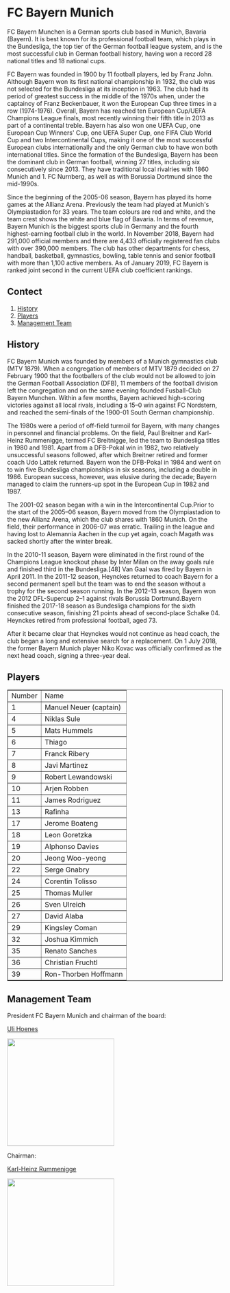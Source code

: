 <html>
<head>
<h1><strong>FC Bayern Munich</strong></h1>
<div class="promotion-declaration">
</div>
<link rel="stylesheet" href="style.css">
<p>FC Bayern Munchen is a German sports club based in Munich, Bavaria (Bayern). It is best known for its professional football team, which plays in the Bundesliga, the top tier of the German football league system, and is the most successful club in German football history, having won a record 28 national titles and 18 national cups.</p>
<p>FC Bayern was founded in 1900 by 11 football players, led by Franz John. Although Bayern won its first national championship in 1932, the club was not selected for the Bundesliga at its inception in 1963. The club had its period of greatest success in the middle of the 1970s when, under the captaincy of Franz Beckenbauer, it won the European Cup three times in a row (1974-1976). Overall, Bayern has reached ten European Cup/UEFA Champions League finals, most recently winning their fifth title in 2013 as part of a continental treble. Bayern has also won one UEFA Cup, one European Cup Winners' Cup, one UEFA Super Cup, one FIFA Club World Cup and two Intercontinental Cups, making it one of the most successful European clubs internationally and the only German club to have won both international titles. Since the formation of the Bundesliga, Bayern has been the dominant club in German football, winning 27 titles, including six consecutively since 2013. They have traditional local rivalries with 1860 Munich and 1. FC Nurnberg, as well as with Borussia Dortmund since the mid-1990s.</p>
<p>Since the beginning of the 2005-06 season, Bayern has played its home games at the Allianz Arena. Previously the team had played at Munich's Olympiastadion for 33 years. The team colours are red and white, and the team crest shows the white and blue flag of Bavaria. In terms of revenue, Bayern Munich is the biggest sports club in Germany and the fourth highest-earning football club in the world. In November 2018, Bayern had 291,000 official members and there are 4,433 officially registered fan clubs with over 390,000 members. The club has other departments for chess, handball, basketball, gymnastics, bowling, table tennis and senior football with more than 1,100 active members. As of January 2019, FC Bayern is ranked joint second in the current UEFA club coefficient rankings.</p>



<div class="lemma-catalog">
<h2 class="block-title"><strong>Contect</strong></h2>
<ol>
<li class="level1">
<span class="text"><a href="#1">History</a></span>
</li>
<li class="level1">
<span class="text"><a href="#2">Players</a></span>
</li>
<li class="level1">
<span class="text"><a href="#3">Management Team</a></span>
</li>
</div>

<p></p>
<div class="anchor-list">
<a name="1" class="lemma-anchor para-title" ></a>
<a name="sub254556_1" class="lemma-anchor " ></a>
<a name="History" class="lemma-anchor " ></a>
</div><div class="para-title level-2" label-module="para-title">
<h2 class="title-text"><strong>History</strong></h2>
</div>
<p>FC Bayern Munich was founded by members of a Munich gymnastics club (MTV 1879). When a congregation of members of MTV 1879 decided on 27 February 1900 that the footballers of the club would not be allowed to join the German Football Association (DFB), 11 members of the football division left the congregation and on the same evening founded Fusball-Club Bayern Munchen. Within a few months, Bayern achieved high-scoring victories against all local rivals, including a 15–0 win against FC Nordstern, and reached the semi-finals of the 1900-01 South German championship.</p>
<p>The 1980s were a period of off-field turmoil for Bayern, with many changes in personnel and financial problems. On the field, Paul Breitner and Karl-Heinz Rummenigge, termed FC Breitnigge, led the team to Bundesliga titles in 1980 and 1981. Apart from a DFB-Pokal win in 1982, two relatively unsuccessful seasons followed, after which Breitner retired and former coach Udo Lattek returned. Bayern won the DFB-Pokal in 1984 and went on to win five Bundesliga championships in six seasons, including a double in 1986. European success, however, was elusive during the decade; Bayern managed to claim the runners-up spot in the European Cup in 1982 and 1987.</p>
<p>The 2001-02 season began with a win in the Intercontinental Cup.Prior to the start of the 2005–06 season, Bayern moved from the Olympiastadion to the new Allianz Arena, which the club shares with 1860 Munich. On the field, their performance in 2006-07 was erratic. Trailing in the league and having lost to Alemannia Aachen in the cup yet again, coach Magath was sacked shortly after the winter break.</p>
<p>In the 2010-11 season, Bayern were eliminated in the first round of the Champions League knockout phase by Inter Milan on the away goals rule and finished third in the Bundesliga.[48] Van Gaal was fired by Bayern in April 2011. In the 2011-12 season, Heynckes returned to coach Bayern for a second permanent spell but the team was to end the season without a trophy for the second season running. In the 2012-13 season, Bayern won the 2012 DFL-Supercup 2–1 against rivals Borussia Dortmund.Bayern finished the 2017-18 season as Bundesliga champions for the sixth consecutive season, finishing 21 points ahead of second-place Schalke 04. Heynckes retired from professional football, aged 73.</p>
<p>After it became clear that Heynckes would not continue as head coach, the club began a long and extensive search for a replacement. On 1 July 2018, the former Bayern Munich player Niko Kovac was officially confirmed as the next head coach, signing a three-year deal.</p>

<div class="anchor-list">
<a name="2" class="lemma-anchor para-title" ></a>
<a name="sub254556_1" class="lemma-anchor " ></a>
<a name="Players" class="lemma-anchor " ></a>
</div><div class="para-title level-2" label-module="para-title">
<h2 class="title-text"><strong>Players</strong></h2>
</div>


<table border="1“ style="width:300px">
<tr>
<td>Number</td>
<td>Name</td>
</tr>
<tr>
<td>1</td>
<td>Manuel Neuer (captain)</td>
</tr>
<tr>
<td>4</td>
<td>Niklas Sule</td>
</tr>
<tr>
<td>5</td>
<td>Mats Hummels</td>
</tr>
<tr>
<td>6</td>
<td>Thiago</td>
</tr>
<tr>
<td>7</td>
<td>Franck Ribery</td>
</tr>
<tr>
<td>8</td>
<td>Javi Martinez</td>
</tr>
<tr>
<td>9</td>
<td>Robert Lewandowski</td>
</tr>
<tr>
<td>10</td>
<td>Arjen Robben</td>
</tr>
<tr>
<td>11</td>
<td>James Rodriguez</td>
</tr>
<tr>
<td>13</td>
<td>Rafinha</td>
</tr>
<tr>
<td>17</td>
<td>Jerome Boateng</td>
</tr>
<tr>
<td>18</td>
<td>Leon Goretzka</td>
</tr>
<tr>
<td>19</td>
<td>Alphonso Davies</td>
</tr>
<tr>
<td>20</td>
<td>Jeong Woo-yeong</td>
</tr>
<tr>
<td>22</td>
<td>Serge Gnabry</td>
</tr>
<tr>
<td>24</td>
<td>Corentin Tolisso</td>
</tr>
<tr>
<td>25</td>
<td>Thomas Muller</td>
</tr>
<tr>
<td>26</td>
<td>Sven Ulreich</td>
</tr>
<tr>
<td>27</td>
<td>David Alaba</td>
</tr>
<tr>
<td>29</td>
<td>Kingsley Coman</td>
</tr>
<tr>
<td>32</td>
<td>Joshua Kimmich</td>
</tr>
<tr>
<td>35</td>
<td>Renato Sanches</td>
</tr>
<tr>
<td>36</td>
<td>Christian Fruchtl</td>
</tr>
<tr>
<td>39</td>
<td>Ron-Thorben Hoffmann</td>
</tr>
</table>

<p></p>
<div class="anchor-list">
<a name="3" class="lemma-anchor para-title" ></a>
<a name="sub254556_3" class="lemma-anchor " ></a>
<a name="Management Team" class="lemma-anchor " ></a>
</div><div class="para-title level-2" label-module="para-title">
<h2 class="title-text"><strong>Management Team</strong></h2>
</div>


<p>President FC Bayern Munich and chairman of the board:</p>
<a href="https://en.wikipedia.org/wiki/Uli_Hoene%C3%9F">Uli Hoenes</a>
<p>
<img src="https://baike.baidu.com/pic/%E6%8B%9C%E4%BB%81%E6%85%95%E5%B0%BC%E9%BB%91%E8%B6%B3%E7%90%83%E4%BF%B1%E4%B9%90%E9%83%A8/4604932/0/503d269759ee3d6de7e7ca8d49166d224f4ade57?fr=lemma&ct=single#aid=0&pic=55e736d12f2eb93828ec88a4dc628535e4dd6fe7" width="250" />
</p>


<p>Chairman:</p>
<a href="https://en.wikipedia.org/wiki/Karl-Heinz_Rummenigge">Karl-Heinz Rummenigge</a>
<p>
<img src="https://baike.baidu.com/pic/%E6%8B%9C%E4%BB%81%E6%85%95%E5%B0%BC%E9%BB%91%E8%B6%B3%E7%90%83%E4%BF%B1%E4%B9%90%E9%83%A8/4604932/0/503d269759ee3d6de7e7ca8d49166d224f4ade57?fr=lemma&ct=single#aid=0&pic=6c224f4a20a4462363ff58349122720e0cf3d7ab" width="250" />
</p>
</html>
